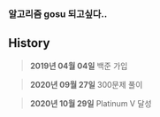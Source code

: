 ### 알고리즘 gosu 되고싶다..


## History
> **2019년 04월 04일** 백준 가입

> **2020년 09월 27일** 300문제 풀이

> **2020년 10월 29일** Platinum V 달성
